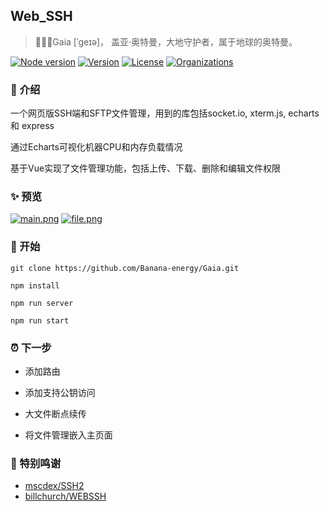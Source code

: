 ## Web_SSH

> 🏃🏻‍♂️Gaia [ˈɡeɪə]， 盖亚·奥特曼，大地守护者，属于地球的奥特曼。

[![Node version](https://img.shields.io/badge/node-%3E%3D12.0.0-green?style=flat-square)](https://www.npmjs.com/package/ssh2)
[![Version](https://img.shields.io/badge/version-0.1.0-green?style=flat-square)](https://github.com/Banana-energy/Gaia)
[![License](https://img.shields.io/badge/license-MIT-green?style=flat-square)](https://github.com/Banana-energy/Gaia/blob/main/LICENSE)
[![Organizations](https://img.shields.io/badge/FE-NST-blueviolet?logo=Launchpad&style=flat-square)]( https://www.nst-fe.site)

### 🍋 介绍

一个网页版SSH端和SFTP文件管理，用到的库包括socket.io, xterm.js, echarts 和 express

通过Echarts可视化机器CPU和内存负载情况

基于Vue实现了文件管理功能，包括上传、下载、删除和编辑文件权限

### ✨ 预览

[![main.png](https://z3.ax1x.com/2021/04/26/gSZg3T.md.png)](https://z3.ax1x.com/2021/04/26/gSZg3T.png)
[![file.png](https://z3.ax1x.com/2021/04/26/gSV4tP.md.png)](https://z3.ax1x.com/2021/04/26/gSV4tP.png)

### 🍦 开始

```shell
git clone https://github.com/Banana-energy/Gaia.git

npm install

npm run server

npm run start
```

### ⏰ 下一步

- 添加路由

- 添加支持公钥访问

- 大文件断点续传

- 将文件管理嵌入主页面

### 👏 特别鸣谢

- [mscdex/SSH2](https://github.com/mscdex/ssh2)
- [billchurch/WEBSSH](https://github.com/billchurch/webssh2)

